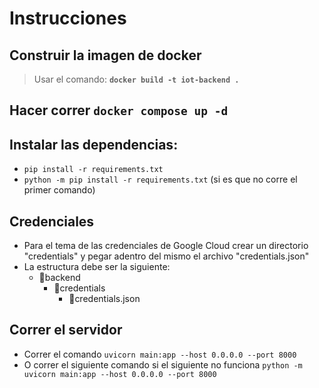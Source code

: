 # Instrucciones
## Construir la imagen de docker
> Usar el comando: **`docker build -t iot-backend .`**

## Hacer correr `docker compose up -d`

## Instalar las dependencias:
- `pip install -r requirements.txt`
- `python -m pip install -r requirements.txt` (si es que no corre el primer comando)
  
## Credenciales
- Para el tema de las credenciales de Google Cloud crear un directorio "credentials" y pegar adentro del mismo el archivo "credentials.json"
- La estructura debe ser la siguiente: <br> 
  * 💾backend
    * 💾credentials
      * 📄credentials.json

## Correr el servidor
- Correr el comando `uvicorn main:app --host 0.0.0.0 --port 8000`
- O correr el siguiente comando si el siguiente no funciona `python -m uvicorn main:app --host 0.0.0.0 --port 8000`


